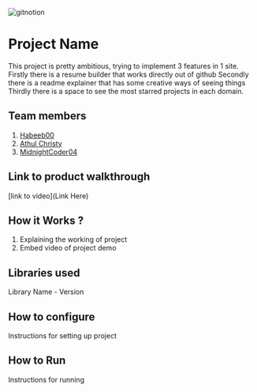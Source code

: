 
![gitnotion](https://github.com/user-attachments/assets/079fdd2e-ba20-4a5b-9801-58448e81d8b9)




# Project Name
This project is pretty ambitious, trying to implement 3 features in 1 site.
Firstly there is a resume builder that works directly out of github
Secondly there is a readme explainer that has some creative ways of seeing things
Thirdly there is a space to see the most starred projects in each domain.
## Team members
1. [Habeeb00](https://github.com/TH-Activities/saturday-hack-night-template)
2. [Athul Christy](https://github.com/TH-Activities/saturday-hack-night-template)
3. [MidnightCoder04](https://github.com/TH-Activities/saturday-hack-night-template)
## Link to product walkthrough
[link to video](Link Here)
## How it Works ?
1. Explaining the working of project
2. Embed video of project demo
## Libraries used
Library Name - Version
## How to configure
Instructions for setting up project
## How to Run
Instructions for running
